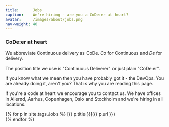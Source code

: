 ```yaml
---
title:      Jobs
caption:    We're hiring - are you a CoDe:er at heart?
avatar:     /images/about/jobs.png
nav-weight: 40
---
```


### CoDe:er at heart


We abbreviate Continuous delivery as CoDe. _Co_ for Continuous and _De_ for delivery.

The position title we use is "Continuous Deliverer" or just plain "CoDe:er".

If you know what we mean then you have probably got it - the DevOps. You are already doing it, aren't you? That is why you are reading this page.

If you're a code at heart we encourage you to contact us. We have offices in Allerød, Aarhus, Copenhagen, Oslo and Stockholm and we're hiring in all locations.

{% for p in site.tags.Jobs %}
  [{{ p.title }}]({{ p.url }})<br>
{% endfor %}
